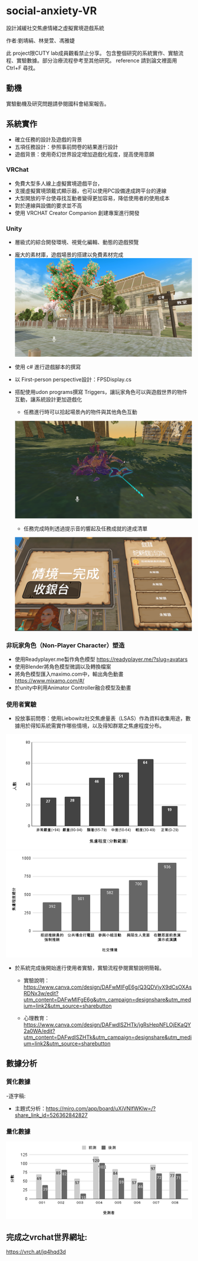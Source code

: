 # social-anxiety-VR
設計減緩社交焦慮情緒之虛擬實境遊戲系統

作者:劉靖絹、林旻萱、馮雅婕

此 project限CUTY lab成員觀看禁止分享。
包含整個研究的系統實作、實驗流程、實驗數據。部分治療流程參考至其他研究。
reference 請到論文裡面用 Ctrl+F 尋找。

## 動機
實驗動機及研究問題請參閱國科會結案報告。

## 系統實作
- 確立任務的設計及遊戲的背景
- 五項任務設計：參照事前問卷的結果進行設計
- 遊戲背景：使用奇幻世界設定增加遊戲化程度，提高使用意願
### VRChat 
- 免費大型多人線上虛擬實境遊戲平台，
- 支援虛擬實境頭戴式顯示器，也可以使用PC設備達成跨平台的連線
- 大型開放的平台使尋找互動者變得更加容易，降低使用者的使用成本
- 對於連線與設備的要求並不高
- 使用 VRCHAT Creator Companion 創建專案進行開發
### Unity
- 層級式的綜合開發環境、視覺化編輯、動態的遊戲預覽
- 龐大的素材庫，遊戲場景的搭建以免費素材完成
![image](https://github.com/CutyLab/social-anxiety-VR/blob/main/picture/VRworld3.png)
- 使用 c# 進行遊戲腳本的撰寫
- 以 First-person perspective設計：FPSDisplay.cs
- 搭配使用udon programs撰寫 Triggers，讓玩家角色可以與遊戲世界的物件互動，讓系統設計更加遊戲化
   - 任務進行時可以拾起場景內的物件與其他角色互動

  ![image](https://github.com/CutyLab/social-anxiety-VR/blob/main/picture/vrworld1.png)


  - 任務完成時則透過提示音的響起及任務成就的達成清單

  ![image](https://github.com/CutyLab/social-anxiety-VR/blob/main/picture/vrworld2.png)

### 非玩家角色（Non-Player Character）塑造
- 使用Readyplayer.me製作角色模型
  https://readyplayer.me/?slug=avatars
- 使用Blender將角色模型微調以及轉換檔案
- 將角色模型匯入maximo.com中，輸出角色動畫
  https://www.mixamo.com/#/
- 於unity中利用Animator Controller融合模型及動畫

### 使用者實驗
- 投放事前問卷：使用Liebowitz社交焦慮量表（LSAS）作為資料收集用途，數據用於得知系統需實作哪些情境，以及得知群眾之焦慮程度分布。

![image](https://github.com/CutyLab/social-anxiety-VR/blob/main/picture/chart%20(2).png)
![image](https://github.com/CutyLab/social-anxiety-VR/blob/main/picture/chart%20(1).png)

- 於系統完成後開始進行使用者實驗，實驗流程參閱實驗說明簡報。
  - 實驗說明：
https://www.canva.com/design/DAFwMIFgE6g/Q3QDVjyX9dCsOXAsRDNx3w/edit?utm_content=DAFwMIFgE6g&utm_campaign=designshare&utm_medium=link2&utm_source=sharebutton

  - 心理教育：
https://www.canva.com/design/DAFwdlSZHTk/jgRsHepNFLOjEKaQY2a0WA/edit?utm_content=DAFwdlSZHTk&utm_campaign=designshare&utm_medium=link2&utm_source=sharebutton



## 數據分析
### 質化數據
-逐字稿:
- 主題式分析：https://miro.com/app/board/uXjVNIfWKlw=/?share_link_id=526362842827

### 量化數據
![image](https://github.com/CutyLab/social-anxiety-VR/blob/main/picture/chart%20(3).png)



## 完成之vrchat世界網址:
https://vrch.at/jq4hqd3d



